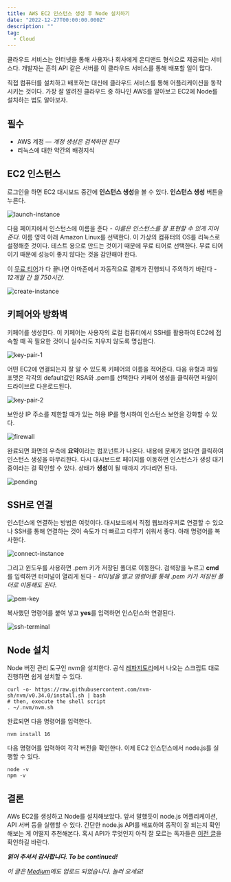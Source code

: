 ```yaml
---
title: AWS EC2 인스턴스 생성 후 Node 설치하기
date: "2022-12-27T00:00:00.000Z"
description: ""
tag:
  - Cloud
---
```


클라우드 서비스는 인터넷을 통해 사용자나 회사에게 온디맨드 형식으로 제공되는 서비스다. 개발자는 흔히 API 같은 서버를 이 클라우드 서비스를 통해 배포할 일이 많다.

직접 컴퓨터를 설치하고 배포하는 대신에 클라우드 서비스를 통해 어플리케이션을 동작시키는 것이다. 가장 잘 알려진 클라우드 중 하나인 AWS를 알아보고 EC2에 Node를 설치하는 법도 알아보자.

## 필수

- AWS 계정 — _계정 생성은 검색하면 된다_
- 리눅스에 대한 약간의 배경지식

## EC2 인스턴스

로그인을 하면 EC2 대시보드 중간에 **인스턴스 생성**을 볼 수 있다. **인스턴스 생성** 버튼을 누른다.

![launch-instance](../imgs/4/launch-instance.png)

다음 페이지에서 인스턴스에 이름을 준다 - _이름은 인스턴스를 잘 표현할 수 있게 지어준다_. 이름 영역 아래 Amazon Linux를 선택한다. 이 가상의 컴퓨터의 OS를 리눅스로 설정해준 것이다. 테스트 용으로 만드는 것이기 때문에 무료 티어로 선택한다. 무료 티어이기 때문에 성능이 좋지 않다는 것을 감안해야 한다.

이 [무료 티어](https://aws.amazon.com/ec2/pricing/?loc=ft#Free_tier)가 다 끝나면 아마존에서 자동적으로 결제가 진행되니 주의하기 바란다 - _12개월 간 월 750시간_.

![create-instance](../imgs/4/create-instance.png)

## 키페어와 방화벽

키페어를 생성한다. 이 키페어는 사용자의 로컬 컴퓨터에서 SSH를 활용하여 EC2에 접속할 때 꼭 필요한 것이니 실수라도 지우지 않도록 명심한다.

![key-pair-1](../imgs/4/key-pair-1.png)

어떤 EC2에 연결되는지 잘 알 수 있도록 키페어의 이름을 적어준다. 다음 유형과 파일 포맷은 각각의 default값인 RSA와 .pem를 선택한다 키페어 생성을 클릭하면 파일이 드라이브로 다운로드된다.

![key-pair-2](../imgs/4/key-pair-2.png)

보안상 IP 주소를 제한할 때가 있는 허용 IP를 명시하여 인스턴스 보안을 강화할 수 있다.

![firewall](../imgs/4/firewall.png)

완료되면 화면의 우측에 **요약**이라는 컴포넌트가 나온다. 내용에 문제가 없다면 클릭하여 인스턴스 생성을 마무리한다. 다시 대시보드로 페이지를 이동하면 인스턴스가 생성 대기중이라는 걸 확인할 수 있다. 상태가 **생성**이 될 때까지 기다리면 된다.

![pending](../imgs/4/pending.png)

## SSH로 연결

인스턴스에 연결하는 방법은 여럿이다. 대시보드에서 직접 웹브라우저로 연결할 수 있으나 SSH를 통해 연결하는 것이 속도가 더 빠르고 다루기 쉬워서 좋다. 아래 명령어를 복사한다.

![connect-instance](../imgs/4/connect-instance.png)

그리고 윈도우를 사용하면 .pem 키가 저장된 폴더로 이동한다. 검색창을 누르고 **cmd**를 입력하면 터미널이 열리게 된다 - _터미널을 열고 명령어를 통해 .pem 키가 저장된 폴더로 이동해도 된다_.

![pem-key](../imgs/4/pem-key.png)

복사했던 명령어를 붙여 넣고 **yes**를 입력하면 인스턴스와 연결된다.

![ssh-terminal](../imgs/4/ssh-terminal.png)

## Node 설치

Node 버전 관리 도구인 nvm을 설치한다. 공식 [레파지토리](https://github.com/nvm-sh/nvm)에서 나오는 스크립트 대로 진행하면 쉽게 설치할 수 있다.

```
curl -o- https://raw.githubusercontent.com/nvm-sh/nvm/v0.34.0/install.sh | bash
# then, execute the shell script
. ~/.nvm/nvm.sh
```

완료되면 다음 명령어를 입력한다.

```
nvm install 16
```

다음 명령어를 입력하여 각각 버전을 확인한다. 이제 EC2 인스턴스에서 node.js를 실행할 수 있다.

```
node -v
npm -v
```

## 결론

AWs EC2를 생성하고 Node를 설치해보았다. 앞서 말했듯이 node.js 어플리케이션, API 서버 등을 실행할 수 있다. 간단한 node.js API를 배포하여 동작이 잘 되는지 확인해보는 게 어떨지 추천해본다. 혹시 API가 무엇인지 아직 잘 모르는 독자들은 [이전 글](https://shkim04.github.io/express-mongodb-typescript로-restapi-개발하기/)을 확인하길 바란다.

_**읽어 주셔서 감사합니다. To be continued!**_

_이 글은 [Medium](https://medium.com/@shkim04/server-how-to-set-up-aws-ec2-6986f659de60)에도 업로드 되었습니다._
_놀러 오세요!_
